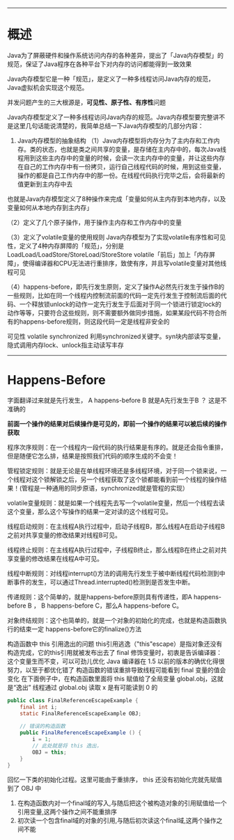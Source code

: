 ___
# 概述
Java为了屏蔽硬件和操作系统访问内存的各种差异，提出了「Java内存模型」的规范，保证了Java程序在各种平台下对内存的访问都能得到一致效果

Java内存模型它是一种「规范」，是定义了一种多线程访问Java内存的规范，Java虚拟机会实现这个规范。

并发问题产生的三大根源是，**可见性、原子性、有序性**问题

Java内存模型定义了一种多线程访问Java内存的规范。Java内存模型要完整讲不是这里几句话能说清楚的，我简单总结一下Java内存模型的几部分内容：
1. Java内存模型的抽象结构
（1）Java内存模型将内存分为了主内存和工作内存。类的状态，也就是类之间共享的变量，是存储在主内存中的，每次Java线程用到这些主内存中的变量的时候，会读一次主内存中的变量，并让这些内存在自己的工作内存中有一份拷贝，运行自己线程代码的时候，用到这些变量，操作的都是自己工作内存中的那一份。在线程代码执行完毕之后，会将最新的值更新到主内存中去

也就是Java内存模型定义了8种操作来完成「变量如何从主内存到本地内存，以及变量如何从本地内存到主内存」

（2）定义了几个原子操作，用于操作主内存和工作内存中的变量

（3）定义了volatile变量的使用规则
Java内存模型为了实现volatile有序性和可见性，定义了4种内存屏障的「规范」，分别是LoadLoad/LoadStore/StoreLoad/StoreStore
volatile「前后」加上「内存屏障」，使得编译器和CPU无法进行重排序，致使有序，并且写volatile变量对其他线程可见

（4）happens-before，即先行发生原则，定义了操作A必然先行发生于操作B的一些规则，比如在同一个线程内控制流前面的代码一定先行发生于控制流后面的代码、一个释放锁unlock的动作一定先行发生于后面对于同一个锁进行锁定lock的动作等等，只要符合这些规则，则不需要额外做同步措施，如果某段代码不符合所有的happens-before规则，则这段代码一定是线程非安全的

可见性
volatile
synchronized 利用synchronized关键字。syn块内部读写变量，隐式调用内存lock、unlock指主动读写丰存

___
# Happens-Before
字面翻译过来就是先行发生， A happens-before B 就是A先行发生于B ？
这是不准确的

**前面一个操作的结果对后续操作是可见的，即前一个操作的结果可以被后续的操作获取**

程序次序规则：在一个线程内一段代码的执行结果是有序的。就是还会指令重排，但是随便它怎么排，结果是按照我们代码的顺序生成的不会变！

管程锁定规则：就是无论是在单线程环境还是多线程环境，对于同一个锁来说，一个线程对这个锁解锁之后，另一个线程获取了这个锁都能看到前一个线程的操作结果！(管程是一种通用的同步原语，synchronized就是管程的实现）

volatile变量规则：就是如果一个线程先去写一个volatile变量，然后一个线程去读这个变量，那么这个写操作的结果一定对读的这个线程可见。

线程启动规则：在主线程A执行过程中，启动子线程B，那么线程A在启动子线程B之前对共享变量的修改结果对线程B可见。

线程终止规则：在主线程A执行过程中，子线程B终止，那么线程B在终止之前对共享变量的修改结果在线程A中可见。

线程中断规则：对线程interrupt()方法的调用先行发生于被中断线程代码检测到中断事件的发生，可以通过Thread.interrupted()检测到是否发生中断。

传递规则：这个简单的，就是happens-before原则具有传递性，即A happens-before B ， B happens-before C，那么A happens-before C。

对象终结规则：这个也简单的，就是一个对象的初始化的完成，也就是构造函数执行的结束一定 happens-before它的finalize()方法




构造函数中 this 引用逸出的问题
this引用逃逸（"this"escape）是指对象还没有构造完成，它的this引用就被发布出去了
final 修饰变量时，初衷是告诉编译器：这个变量生而不变，可以可劲儿优化
Java 编译器在 1.5 以前的版本的确优化得很努力，以至于都优化错了
构造函数的错误重排导致线程可能看到 final 变量的值会变化
在下面例子中，在构造函数里面将 this 赋值给了全局变量 global.obj，这就是“逸出”
线程通过 global.obj 读取 x 是有可能读到 0 的
```Java
public class FinalReferenceEscapeExample {
    final int i;
    static FinalReferenceEscapeExample OBJ;
 
    // 错误的构造函数
    public FinalReferenceEscapeExample () {
        i = 1;
        // 此处就是将 this 逸出，
        OBJ = this;
    }
}
```
回忆一下类的初始化过程。这里可能由于重排序， this 还没有初始化完就先赋值到了 OBJ 中


1. 在构造函数内对一个final域的写入,与随后把这个被构造对象的引用赋值给一个引用变量,这两个操作之间不能重排序
2. 初次读一个包含final域的对象的引用,与随后初次读这个final域,这两个操作之间不能
